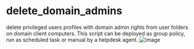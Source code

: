 # delete_domain_admins
delete privileged users profiles with domain admin rights from user folders on domain client computers. 
This script can be deployed as group policy, run as scheduled task or manual by a helpdesk agent. 
![image](https://github.com/abydongroup/delete_domain_admins/assets/5834602/9dbd65a1-25c5-4fce-9821-2fd63a64caee)
